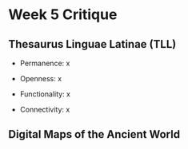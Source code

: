 # Week 5 Critique

## Thesaurus Linguae Latinae (TLL)

- Permanence: x

- Openness: x

- Functionality: x

- Connectivity: x

## Digital Maps of the Ancient World

